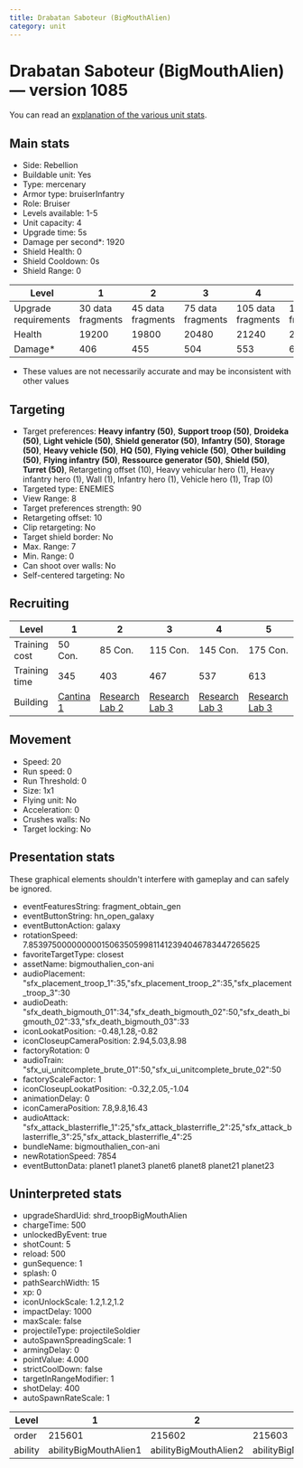 ```yaml
---
title: Drabatan Saboteur (BigMouthAlien)
category: unit
---
```


# Drabatan Saboteur (BigMouthAlien) — version 1085

You can read an [explanation  of the various unit stats](unitexplained.md).

## Main stats

  * Side: Rebellion
  * Buildable unit: Yes
  * Type: mercenary
  * Armor type: bruiserInfantry
  * Role: Bruiser
  * Levels available: 1-5
  * Unit capacity: 4
  * Upgrade time: 5s
  * Damage per second*: 1920
  * Shield Health: 0
  * Shield Cooldown: 0s
  * Shield Range: 0

|Level               |1                |2                |3                |4                 |5                 |
|--------------------|-----------------|-----------------|-----------------|------------------|------------------|
|Upgrade requirements|30 data fragments|45 data fragments|75 data fragments|105 data fragments|135 data fragments|
|Health              |19200            |19800            |20480            |21240             |22080             |
|Damage*             |406              |455              |504              |553               |602               |

* These values are not necessarily accurate and may be inconsistent with other values

## Targeting

  * Target preferences: **Heavy infantry (50)**, **Support troop (50)**, **Droideka (50)**, **Light vehicle (50)**, **Shield generator (50)**, **Infantry (50)**, **Storage (50)**, **Heavy vehicle (50)**, **HQ (50)**, **Flying vehicle (50)**, **Other building (50)**, **Flying infantry (50)**, **Ressource generator (50)**, **Shield (50)**, **Turret (50)**, Retargeting offset (10), Heavy vehicular hero (1), Heavy infantry hero (1), Wall (1), Infantry hero (1), Vehicle hero (1), Trap (0)
  * Targeted type: ENEMIES
  * View Range: 8
  * Target preferences strength: 90
  * Retargeting offset: 10
  * Clip retargeting: No
  * Target shield border: No
  * Max. Range: 7
  * Min. Range: 0
  * Can shoot over walls: No
  * Self-centered targeting: No

## Recruiting

|Level        |1                                       |2                                     |3                                     |4                                     |5                                     |
|-------------|----------------------------------------|--------------------------------------|--------------------------------------|--------------------------------------|--------------------------------------|
|Training cost|50 Con.                                 |85 Con.                               |115 Con.                              |145 Con.                              |175 Con.                              |
|Training time|345                                     |403                                   |467                                   |537                                   |613                                   |
|Building     |[Cantina 1](rebelContrabandCantina.html)|[Research Lab 2](rebelOffenseLab.html)|[Research Lab 3](rebelOffenseLab.html)|[Research Lab 3](rebelOffenseLab.html)|[Research Lab 3](rebelOffenseLab.html)|

## Movement

  * Speed: 20
  * Run speed: 0
  * Run Threshold: 0
  * Size: 1x1
  * Flying unit: No
  * Acceleration: 0
  * Crushes walls: No
  * Target locking: No

## Presentation stats

These graphical elements shouldn't interfere with gameplay and can safely be ignored.

  * eventFeaturesString: fragment_obtain_gen
  * eventButtonString: hn_open_galaxy
  * eventButtonAction: galaxy
  * rotationSpeed: 7.8539750000000001506350599811412394046783447265625
  * favoriteTargetType: closest
  * assetName: bigmouthalien_con-ani
  * audioPlacement: "sfx_placement_troop_1":35,"sfx_placement_troop_2":35,"sfx_placement_troop_3":30
  * audioDeath: "sfx_death_bigmouth_01":34,"sfx_death_bigmouth_02":50,"sfx_death_bigmouth_02":33,"sfx_death_bigmouth_03":33
  * iconLookatPosition: -0.48,1.28,-0.82
  * iconCloseupCameraPosition: 2.94,5.03,8.98
  * factoryRotation: 0
  * audioTrain: "sfx_ui_unitcomplete_brute_01":50,"sfx_ui_unitcomplete_brute_02":50
  * factoryScaleFactor: 1
  * iconCloseupLookatPosition: -0.32,2.05,-1.04
  * animationDelay: 0
  * iconCameraPosition: 7.8,9.8,16.43
  * audioAttack: "sfx_attack_blasterrifle_1":25,"sfx_attack_blasterrifle_2":25,"sfx_attack_blasterrifle_3":25,"sfx_attack_blasterrifle_4":25
  * bundleName: bigmouthalien_con-ani
  * newRotationSpeed: 7854
  * eventButtonData: planet1 planet3 planet6 planet8 planet21 planet23

## Uninterpreted stats

  * upgradeShardUid: shrd_troopBigMouthAlien
  * chargeTime: 500
  * unlockedByEvent: true
  * shotCount: 5
  * reload: 500
  * gunSequence: 1
  * splash: 0
  * pathSearchWidth: 15
  * xp: 0
  * iconUnlockScale: 1.2,1.2,1.2
  * impactDelay: 1000
  * maxScale: false
  * projectileType: projectileSoldier
  * autoSpawnSpreadingScale: 1
  * armingDelay: 0
  * pointValue: 4.000
  * strictCoolDown: false
  * targetInRangeModifier: 1
  * shotDelay: 400
  * autoSpawnRateScale: 1

|Level  |1                    |2                    |3                    |4                    |5                    |
|-------|---------------------|---------------------|---------------------|---------------------|---------------------|
|order  |215601               |215602               |215603               |215604               |215605               |
|ability|abilityBigMouthAlien1|abilityBigMouthAlien2|abilityBigMouthAlien3|abilityBigMouthAlien4|abilityBigMouthAlien5|

